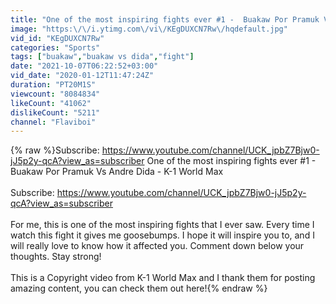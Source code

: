 ```yaml
---
title: "One of the most inspiring fights ever #1 -  Buakaw Por Pramuk Vs Andre Dida - K-1 World Max"
image: "https:\/\/i.ytimg.com\/vi\/KEgDUXCN7Rw\/hqdefault.jpg"
vid_id: "KEgDUXCN7Rw"
categories: "Sports"
tags: ["buakaw","buakaw vs dida","fight"]
date: "2021-10-07T06:22:52+03:00"
vid_date: "2020-01-12T11:47:24Z"
duration: "PT20M1S"
viewcount: "8084834"
likeCount: "41062"
dislikeCount: "5211"
channel: "Flaviboi"
---
```

{% raw %}Subscribe: <a rel="nofollow" target="blank" href="https://www.youtube.com/channel/UCK_jpbZ7Bjw0-jJ5p2y-qcA?view_as=subscriber">https://www.youtube.com/channel/UCK_jpbZ7Bjw0-jJ5p2y-qcA?view_as=subscriber</a> One of the most inspiring fights ever #1 - Buakaw Por Pramuk Vs Andre Dida - K-1 World Max<br /><br />Subscribe: <a rel="nofollow" target="blank" href="https://www.youtube.com/channel/UCK_jpbZ7Bjw0-jJ5p2y-qcA?view_as=subscriber">https://www.youtube.com/channel/UCK_jpbZ7Bjw0-jJ5p2y-qcA?view_as=subscriber</a><br /><br />For me, this is one of the most inspiring fights that I ever saw. Every time I watch this fight it gives me goosebumps. I hope it will inspire you to, and I will really love to know how it affected you. Comment down below your thoughts. Stay strong!<br /><br />This is a Copyright video from K-1 World Max and I thank them for posting amazing content, you can check them out here!{% endraw %}
